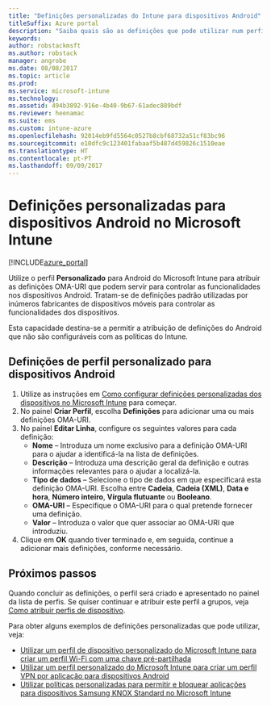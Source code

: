 ```yaml
---
title: "Definições personalizadas do Intune para dispositivos Android"
titleSuffix: Azure portal
description: "Saiba quais são as definições que pode utilizar num perfil personalizado do Android.\""
keywords: 
author: robstackmsft
ms.author: robstack
manager: angrobe
ms.date: 08/08/2017
ms.topic: article
ms.prod: 
ms.service: microsoft-intune
ms.technology: 
ms.assetid: 494b3892-916e-4b40-9b67-61adec889bdf
ms.reviewer: heenamac
ms.suite: ems
ms.custom: intune-azure
ms.openlocfilehash: 92014eb9fd5564c0527b8cbf68732a51cf83bc96
ms.sourcegitcommit: e10dfc9c123401fabaaf5b487d459826c1510eae
ms.translationtype: HT
ms.contentlocale: pt-PT
ms.lasthandoff: 09/09/2017
---
```

# <a name="custom-settings-for-android-devices-in-microsoft-intune"></a>Definições personalizadas para dispositivos Android no Microsoft Intune

[!INCLUDE[azure_portal](./includes/azure_portal.md)]

Utilize o perfil **Personalizado** para Android do Microsoft Intune para atribuir as definições OMA-URI que podem servir para controlar as funcionalidades nos dispositivos Android. Tratam-se de definições padrão utilizadas por inúmeros fabricantes de dispositivos móveis para controlar as funcionalidades dos dispositivos.

Esta capacidade destina-se a permitir a atribuição de definições do Android que não são configuráveis com as políticas do Intune.

## <a name="custom-profile-settings-for-android-devices"></a>Definições de perfil personalizado para dispositivos Android

1. Utilize as instruções em [Como configurar definições personalizadas dos dispositivos no Microsoft Intune](custom-settings-configure.md) para começar.
2. No painel **Criar Perfil**, escolha **Definições** para adicionar uma ou mais definições OMA-URI.
3. No painel **Editar Linha**, configure os seguintes valores para cada definição:
    - **Nome** – Introduza um nome exclusivo para a definição OMA-URI para o ajudar a identificá-la na lista de definições.
    - **Descrição** – Introduza uma descrição geral da definição e outras informações relevantes para o ajudar a localizá-la.
    - **Tipo de dados** – Selecione o tipo de dados em que especificará esta definição OMA-URI. Escolha entre **Cadeia**, **Cadeia (XML)**, **Data e hora**, **Número inteiro**, **Vírgula flutuante** ou **Booleano**.
    - **OMA-URI** – Especifique o OMA-URI para o qual pretende fornecer uma definição.
    - **Valor** – Introduza o valor que quer associar ao OMA-URI que introduziu.
4. Clique em **OK** quando tiver terminado e, em seguida, continue a adicionar mais definições, conforme necessário.

## <a name="next-steps"></a>Próximos passos

Quando concluir as definições, o perfil será criado e apresentado no painel da lista de perfis. Se quiser continuar e atribuir este perfil a grupos, veja [Como atribuir perfis de dispositivo](device-profile-assign.md).

Para obter alguns exemplos de definições personalizadas que pode utilizar, veja:

- [Utilizar um perfil de dispositivo personalizado do Microsoft Intune para criar um perfil Wi-Fi com uma chave pré-partilhada](/intune/wi-fi-profile-shared-key)
- [Utilizar um perfil personalizado do Microsoft Intune para criar um perfil VPN por aplicação para dispositivos Android](/intune/android-pulse-secure-per-app-vpn)
- [Utilizar políticas personalizadas para permitir e bloquear aplicações para dispositivos Samsung KNOX Standard no Microsoft Intune](/intune/samsung-knox-apps-allow-block)
